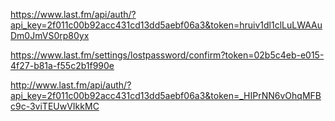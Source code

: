 https://www.last.fm/api/auth/?api_key=2f011c00b92acc431cd13dd5aebf06a3&token=hruiv1dl1clLuLWAAuDm0JmVS0rp80yx

https://www.last.fm/settings/lostpassword/confirm?token=02b5c4eb-e015-4f27-b81a-f55c2b1f990e

http://www.last.fm/api/auth/?api_key=2f011c00b92acc431cd13dd5aebf06a3&token=_HIPrNN6vOhqMFBc9c-3viTEUwVIkkMC
